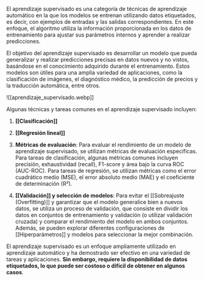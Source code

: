 El aprendizaje supervisado es una categoría de técnicas de aprendizaje automático en la que los modelos se entrenan utilizando datos etiquetados, es decir, con ejemplos de entradas y las salidas correspondientes. En este enfoque, el algoritmo utiliza la información proporcionada en los datos de entrenamiento para ajustar sus parámetros internos y aprender a realizar predicciones.

El objetivo del aprendizaje supervisado es desarrollar un modelo que pueda generalizar y realizar predicciones precisas en datos nuevos y no vistos, basándose en el conocimiento adquirido durante el entrenamiento. Estos modelos son útiles para una amplia variedad de aplicaciones, como la clasificación de imágenes, el diagnóstico médico, la predicción de precios y la traducción automática, entre otros.

![[aprendizaje_supervisado.webp]]

Algunas técnicas y tareas comunes en el aprendizaje supervisado incluyen:

1.  **[[Clasificación]]**

2.  **[[Regresión lineal]]**

3.  **Métricas de evaluación**: Para evaluar el rendimiento de un modelo de aprendizaje supervisado, se utilizan métricas de evaluación específicas. Para tareas de clasificación, algunas métricas comunes incluyen precisión, exhaustividad (recall), F1-score y área bajo la curva ROC (AUC-ROC). Para tareas de regresión, se utilizan métricas como el error cuadrático medio (MSE), el error absoluto medio (MAE) y el coeficiente de determinación (R²).

4.  **[[Validación]] y selección de modelos**: Para evitar el [[Sobreajuste (Overfitting)]] y garantizar que el modelo generalice bien a nuevos datos, se utiliza un proceso de validación, que consiste en dividir los datos en conjuntos de entrenamiento y validación (o utilizar validación cruzada) y comparar el rendimiento del modelo en ambos conjuntos. Además, se pueden explorar diferentes configuraciones de [[Hiperparámetros]] y modelos para seleccionar la mejor combinación.

El aprendizaje supervisado es un enfoque ampliamente utilizado en aprendizaje automático y ha demostrado ser efectivo en una variedad de tareas y aplicaciones. **Sin embargo, requiere la disponibilidad de datos etiquetados, lo que puede ser costoso o difícil de obtener en algunos casos**.